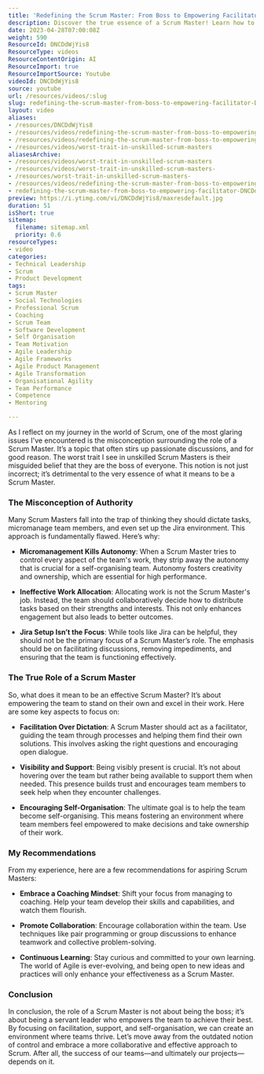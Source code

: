 ```yaml
---
title: 'Redefining the Scrum Master: From Boss to Empowering Facilitator'
description: Discover the true essence of a Scrum Master! Learn how to empower your team, foster collaboration, and ditch the micromanagement mindset for success.
date: 2023-04-28T07:00:08Z
weight: 590
ResourceId: DNCDdWjYis8
ResourceType: videos
ResourceContentOrigin: AI
ResourceImport: true
ResourceImportSource: Youtube
videoId: DNCDdWjYis8
source: youtube
url: /resources/videos/:slug
slug: redefining-the-scrum-master-from-boss-to-empowering-facilitator-DNCDdWjYis8
layout: video
aliases:
- /resources/DNCDdWjYis8
- /resources/videos/redefining-the-scrum-master-from-boss-to-empowering-facilitator-DNCDdWjYis8
- /resources/videos/redefining-the-scrum-master-from-boss-to-empowering-facilitator
- /resources/videos/worst-trait-in-unskilled-scrum-masters
aliasesArchive:
- /resources/videos/worst-trait-in-unskilled-scrum-masters
- /resources/videos/worst-trait-in-unskilled-scrum-masters-
- /resources/worst-trait-in-unskilled-scrum-masters-
- /resources/videos/redefining-the-scrum-master-from-boss-to-empowering-facilitator
- redefining-the-scrum-master-from-boss-to-empowering-facilitator-DNCDdWjYis8
preview: https://i.ytimg.com/vi/DNCDdWjYis8/maxresdefault.jpg
duration: 51
isShort: true
sitemap:
  filename: sitemap.xml
  priority: 0.6
resourceTypes:
- video
categories:
- Technical Leadership
- Scrum
- Product Development
tags:
- Scrum Master
- Social Technologies
- Professional Scrum
- Coaching
- Scrum Team
- Software Development
- Self Organisation
- Team Motivation
- Agile Leadership
- Agile Frameworks
- Agile Product Management
- Agile Transformation
- Organisational Agility
- Team Performance
- Competence
- Mentoring

---
```

As I reflect on my journey in the world of Scrum, one of the most glaring issues I've encountered is the misconception surrounding the role of a Scrum Master. It’s a topic that often stirs up passionate discussions, and for good reason. The worst trait I see in unskilled Scrum Masters is their misguided belief that they are the boss of everyone. This notion is not just incorrect; it’s detrimental to the very essence of what it means to be a Scrum Master.

### The Misconception of Authority

Many Scrum Masters fall into the trap of thinking they should dictate tasks, micromanage team members, and even set up the Jira environment. This approach is fundamentally flawed. Here’s why:

- **Micromanagement Kills Autonomy**: When a Scrum Master tries to control every aspect of the team's work, they strip away the autonomy that is crucial for a self-organising team. Autonomy fosters creativity and ownership, which are essential for high performance.
  
- **Ineffective Work Allocation**: Allocating work is not the Scrum Master's job. Instead, the team should collaboratively decide how to distribute tasks based on their strengths and interests. This not only enhances engagement but also leads to better outcomes.

- **Jira Setup Isn’t the Focus**: While tools like Jira can be helpful, they should not be the primary focus of a Scrum Master’s role. The emphasis should be on facilitating discussions, removing impediments, and ensuring that the team is functioning effectively.

### The True Role of a Scrum Master

So, what does it mean to be an effective Scrum Master? It’s about empowering the team to stand on their own and excel in their work. Here are some key aspects to focus on:

- **Facilitation Over Dictation**: A Scrum Master should act as a facilitator, guiding the team through processes and helping them find their own solutions. This involves asking the right questions and encouraging open dialogue.

- **Visibility and Support**: Being visibly present is crucial. It’s not about hovering over the team but rather being available to support them when needed. This presence builds trust and encourages team members to seek help when they encounter challenges.

- **Encouraging Self-Organisation**: The ultimate goal is to help the team become self-organising. This means fostering an environment where team members feel empowered to make decisions and take ownership of their work.

### My Recommendations

From my experience, here are a few recommendations for aspiring Scrum Masters:

- **Embrace a Coaching Mindset**: Shift your focus from managing to coaching. Help your team develop their skills and capabilities, and watch them flourish.

- **Promote Collaboration**: Encourage collaboration within the team. Use techniques like pair programming or group discussions to enhance teamwork and collective problem-solving.

- **Continuous Learning**: Stay curious and committed to your own learning. The world of Agile is ever-evolving, and being open to new ideas and practices will only enhance your effectiveness as a Scrum Master.

### Conclusion

In conclusion, the role of a Scrum Master is not about being the boss; it’s about being a servant leader who empowers the team to achieve their best. By focusing on facilitation, support, and self-organisation, we can create an environment where teams thrive. Let’s move away from the outdated notion of control and embrace a more collaborative and effective approach to Scrum. After all, the success of our teams—and ultimately our projects—depends on it.
